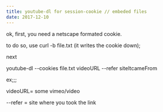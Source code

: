```yaml
---
title: youtube-dl for session-cookie // embeded files
date: 2017-12-10
---
```


ok, first, you need a netscape formated cookie.

to do so, use curl -b file.txt (it writes the cookie down);

next

youtube-dl --cookies file.txt videoURL --refer siteItcameFrom

ex;;;

videoURL= some vimeo/video

--refer = site where you took the link

